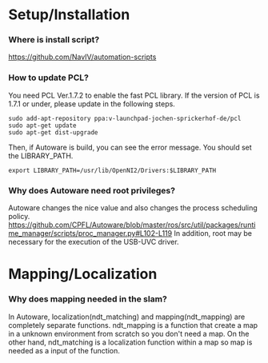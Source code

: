 # Setup/Installation
### Where is install script?
https://github.com/NavIV/automation-scripts

### How to update PCL?
You need PCL Ver.1.7.2 to enable the fast PCL library. If the version of PCL is 1.7.1 or under, please update in the following steps.
```
sudo add-apt-repository ppa:v-launchpad-jochen-sprickerhof-de/pcl
sudo apt-get update
sudo apt-get dist-upgrade
```
Then, if Autoware is build, you can see the error message.
You should set the LIBRARY_PATH.
```
export LIBRARY_PATH=/usr/lib/OpenNI2/Drivers:$LIBRARY_PATH
```

### Why does Autoware need root privileges?
Autoware changes the nice value and also changes the process scheduling policy.
https://github.com/CPFL/Autoware/blob/master/ros/src/util/packages/runtime_manager/scripts/proc_manager.py#L102-L119
In addition, root may be necessary for the execution of the USB-UVC driver.

# Mapping/Localization

### Why does mapping needed in the slam?
In Autoware, localization(ndt_matching) and mapping(ndt_mapping) are completely separate functions. ndt_mapping is a function that create a map in a unknown environment from scratch so you don't need a map. On the other hand, ndt_matching is a localization function within a map so map is needed as a input of the function.